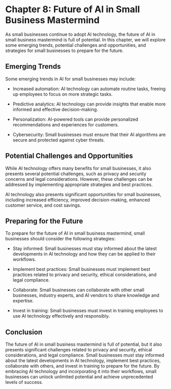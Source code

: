 Chapter 8: Future of AI in Small Business Mastermind
====================================================

As small businesses continue to adopt AI technology, the future of AI in small business mastermind is full of potential. In this chapter, we will explore some emerging trends, potential challenges and opportunities, and strategies for small businesses to prepare for the future.

Emerging Trends
---------------

Some emerging trends in AI for small businesses may include:

* Increased automation: AI technology can automate routine tasks, freeing up employees to focus on more strategic tasks.

* Predictive analytics: AI technology can provide insights that enable more informed and effective decision-making.

* Personalization: AI-powered tools can provide personalized recommendations and experiences for customers.

* Cybersecurity: Small businesses must ensure that their AI algorithms are secure and protected against cyber threats.

Potential Challenges and Opportunities
--------------------------------------

While AI technology offers many benefits for small businesses, it also presents several potential challenges, such as privacy and security concerns and legal considerations. However, these challenges can be addressed by implementing appropriate strategies and best practices.

AI technology also presents significant opportunities for small businesses, including increased efficiency, improved decision-making, enhanced customer service, and cost savings.

Preparing for the Future
------------------------

To prepare for the future of AI in small business mastermind, small businesses should consider the following strategies:

* Stay informed: Small businesses must stay informed about the latest developments in AI technology and how they can be applied to their workflows.

* Implement best practices: Small businesses must implement best practices related to privacy and security, ethical considerations, and legal compliance.

* Collaborate: Small businesses can collaborate with other small businesses, industry experts, and AI vendors to share knowledge and expertise.

* Invest in training: Small businesses must invest in training employees to use AI technology effectively and responsibly.

Conclusion
----------

The future of AI in small business mastermind is full of potential, but it also presents significant challenges related to privacy and security, ethical considerations, and legal compliance. Small businesses must stay informed about the latest developments in AI technology, implement best practices, collaborate with others, and invest in training to prepare for the future. By embracing AI technology and incorporating it into their workflows, small businesses can unlock unlimited potential and achieve unprecedented levels of success.
